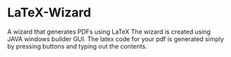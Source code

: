 # LaTeX-Wizard
A wizard that generates PDFs using LaTeX
The wizard is created using JAVA windows builder GUI.
The latex code for your pdf is generated simply by pressing buttons and typing out the contents.

